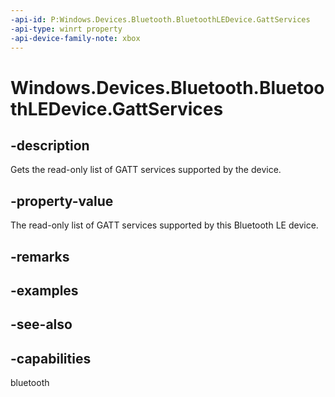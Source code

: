 ```yaml
---
-api-id: P:Windows.Devices.Bluetooth.BluetoothLEDevice.GattServices
-api-type: winrt property
-api-device-family-note: xbox
---
```


<!-- Property syntax
public Windows.Foundation.Collections.IVectorView<Windows.Devices.Bluetooth.GenericAttributeProfile.GattDeviceService> GattServices { get; }
-->

# Windows.Devices.Bluetooth.BluetoothLEDevice.GattServices

## -description
Gets the read-only list of GATT services supported by the device.

## -property-value
The read-only list of GATT services supported by this Bluetooth LE device.

## -remarks

## -examples

## -see-also


## -capabilities
bluetooth
